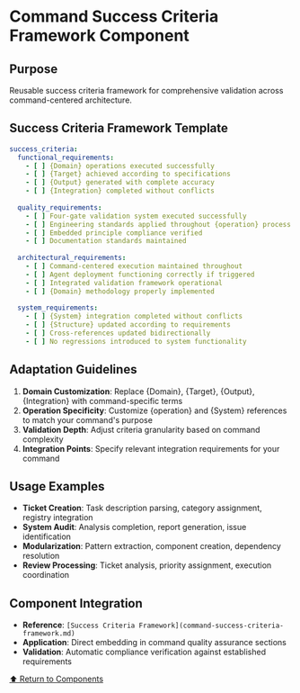 
# Command Success Criteria Framework Component

## Purpose
Reusable success criteria framework for comprehensive validation across command-centered architecture.

## Success Criteria Framework Template
```yaml
success_criteria:
  functional_requirements:
    - [ ] {Domain} operations executed successfully
    - [ ] {Target} achieved according to specifications
    - [ ] {Output} generated with complete accuracy
    - [ ] {Integration} completed without conflicts
    
  quality_requirements:
    - [ ] Four-gate validation system executed successfully
    - [ ] Engineering standards applied throughout {operation} process
    - [ ] Embedded principle compliance verified
    - [ ] Documentation standards maintained
    
  architectural_requirements:
    - [ ] Command-centered execution maintained throughout
    - [ ] Agent deployment functioning correctly if triggered
    - [ ] Integrated validation framework operational
    - [ ] {Domain} methodology properly implemented
    
  system_requirements:
    - [ ] {System} integration completed without conflicts
    - [ ] {Structure} updated according to requirements
    - [ ] Cross-references updated bidirectionally
    - [ ] No regressions introduced to system functionality
```

## Adaptation Guidelines
1. **Domain Customization**: Replace {Domain}, {Target}, {Output}, {Integration} with command-specific terms
2. **Operation Specificity**: Customize {operation} and {System} references to match your command's purpose
3. **Validation Depth**: Adjust criteria granularity based on command complexity
4. **Integration Points**: Specify relevant integration requirements for your command

## Usage Examples
- **Ticket Creation**: Task description parsing, category assignment, registry integration
- **System Audit**: Analysis completion, report generation, issue identification
- **Modularization**: Pattern extraction, component creation, dependency resolution
- **Review Processing**: Ticket analysis, priority assignment, execution coordination

## Component Integration
- **Reference**: `[Success Criteria Framework](command-success-criteria-framework.md)`
- **Application**: Direct embedding in command quality assurance sections
- **Validation**: Automatic compliance verification against established requirements

[⬆ Return to Components](README.md)
